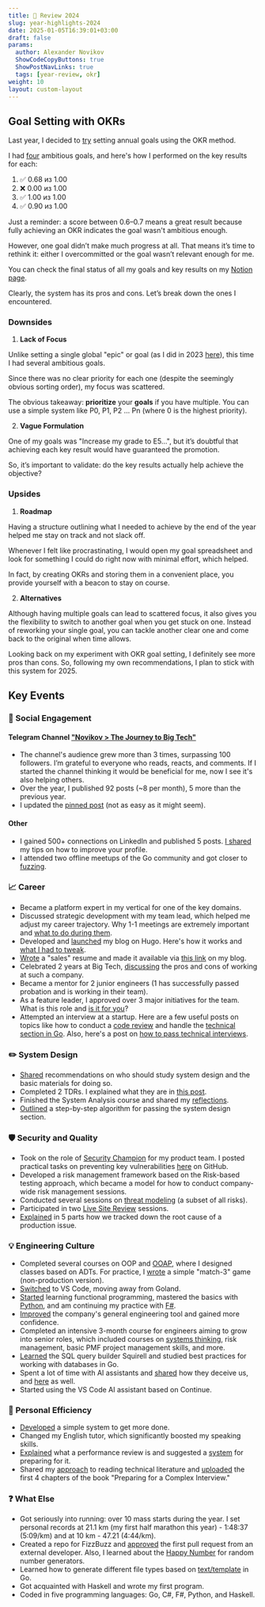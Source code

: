 ```yaml
---
title: 🎄 Review 2024
slug: year-highlights-2024
date: 2025-01-05T16:39:01+03:00
draft: false                                  
params:
  author: Alexander Novikov                  
  ShowCodeCopyButtons: true
  ShowPostNavLinks: true
  tags: [year-review, okr]                
weight: 10
layout: custom-layout
---
```


<!--more-->

## Goal Setting with OKRs

Last year, I decided to [try](https://t.me/time2code/243) setting annual goals using the OKR method.

I had [four](https://t.me/time2code/244) ambitious goals, and here's how I performed on the key results for each:

1. ✅ 0.68 из 1.00
2. ❌ 0.00 из 1.00
3. ✅ 1.00 из 1.00
4. ✅ 0.90 из 1.00

Just a reminder: a score between 0.6–0.7 means a great result because fully achieving an OKR indicates the goal wasn't ambitious enough.

However, one goal didn’t make much progress at all. That means it’s time to rethink it: either I overcommitted or the goal wasn’t relevant enough for me.

You can check the final status of all my goals and key results on my [Notion page](https://time2code.notion.site/1533c4d299554a5ba4e79b79a728becc?v=3cc03bfd9a1048fdbcc6d625dc393ab8).

Clearly, the system has its pros and cons. Let’s break down the ones I encountered.

### Downsides

1. **Lack of Focus**

Unlike setting a single global "epic" or goal (as I did in 2023 [here](https://t.me/time2code/153)), this time I had several ambitious goals. 

Since there was no clear priority for each one (despite the seemingly obvious sorting order), my focus was scattered.

The obvious takeaway: **prioritize** your **goals** if you have multiple. You can use a simple system like P0, P1, P2 ... Pn (where 0 is the highest priority).

2. **Vague Formulation**

One of my goals was "Increase my grade to E5...", but it’s doubtful that achieving each key result would have guaranteed the promotion.

So, it’s important to validate: do the key results actually help achieve the objective?

### Upsides

1. **Roadmap**

Having a structure outlining what I needed to achieve by the end of the year helped me stay on track and not slack off.

Whenever I felt like procrastinating, I would open my goal spreadsheet and look for something I could do right now with minimal effort, which helped.

In fact, by creating OKRs and storing them in a convenient place, you provide yourself with a beacon to stay on course.

2. **Alternatives**

Although having multiple goals can lead to scattered focus, it also gives you the flexibility to switch to another goal when you get stuck on one. Instead of reworking your single goal, you can tackle another clear one and come back to the original when time allows.

Looking back on my experiment with OKR goal setting, I definitely see more pros than cons. So, following my own recommendations, I plan to stick with this system for 2025.

## Key Events

### 🚀 Social Engagement

#### Telegram Channel ["Novikov > The Journey to Big Tech"](https://t.me/time2code)

- The channel's audience grew more than 3 times, surpassing 100 followers. I’m grateful to everyone who reads, reacts, and comments. If I started the channel thinking it would be beneficial for me, now I see it's also helping others.
- Over the year, I published 92 posts (~8 per month), 5 more than the previous year.
- I updated the [pinned post](https://t.me/time2code/320) (not as easy as it might seem).

#### Other

- I gained 500+ connections on LinkedIn and published 5 posts. [I shared](https://t.me/time2code/242) my tips on how to improve your profile.
- I attended two offline meetups of the Go community and got closer to [fuzzing](https://t.me/time2code/257).

### 📈 Career

- Became a platform expert in my vertical for one of the key domains.
- Discussed strategic development with my team lead, which helped me adjust my career trajectory. Why 1-1 meetings are extremely important and [what to do during them](https://t.me/time2code/256).
- Developed and [launched](https://t.me/time2code/301) my blog on Hugo. Here's how it works and [what I had to tweak](https://t.me/time2code/306).
- [Wrote](https://t.me/time2code/268) a "sales" resume and made it available via [this link](https://novikov-ai.github.io/cv/en.html) on my blog.
- Celebrated 2 years at Big Tech, [discussing](https://t.me/time2code/303) the pros and cons of working at such a company.
- Became a mentor for 2 junior engineers (1 has successfully passed probation and is working in their team).
- As a feature leader, I approved over 3 major initiatives for the team. What is this role and [is it for you](https://t.me/time2code/294)?
- Attempted an interview at a startup. Here are a few useful posts on topics like how to conduct a [code review](https://t.me/time2code/266) and handle the [technical section in Go](https://t.me/time2code/265). Also, here's a post on [how to pass technical interviews](https://t.me/time2code/264).

### ✏️ System Design

- [Shared](https://t.me/time2code/278) recommendations on who should study system design and the basic materials for doing so.
- Completed 2 TDRs. I explained what they are in [this post](https://t.me/time2code/279).
- Finished the System Analysis course and shared my [reflections](https://t.me/time2code/286).
- [Outlined](https://t.me/time2code/323) a step-by-step algorithm for passing the system design section.

### 🛡 Security and Quality

- Took on the role of [Security Champion](https://owasp.org/www-project-security-culture/v10/4-Security_Champions/) for my product team. I posted practical tasks on preventing key vulnerabilities [here](https://github.com/novikov-ai/security-champion) on GitHub.
- Developed a risk management framework based on the Risk-based testing approach, which became a model for how to conduct company-wide risk management sessions.
- Conducted several sessions on [threat modeling](https://t.me/time2code/277) (a subset of all risks).
- Participated in two [Live Site Review](https://t.me/time2code/275) sessions.
- [Explained](https://t.me/time2code/315) in 5 parts how we tracked down the root cause of a production issue.

### 💡 Engineering Culture

- Completed several courses on OOP and [OOAP](https://github.com/novikov-ai/ooap), where I designed classes based on ADTs. For practice, I [wrote](https://t.me/time2code/287) a simple "match-3" game (non-production version).
- [Switched](https://t.me/time2code/253) to VS Code, moving away from Goland.
- [Started](https://t.me/time2code/292) learning functional programming, mastered the basics with [Python](https://github.com/novikov-ai/functional-python), and am continuing my practice with [F#](https://github.com/novikov-ai/diving-into-f-sharp/tree/main/HelloWorld).
- [Improved](https://t.me/time2code/300) the company's general engineering tool and gained more confidence.
- Completed an intensive 3-month course for engineers aiming to grow into senior roles, which included courses on [systems thinking](https://t.me/time2code/305), risk management, basic PMF project management skills, and more.
- [Learned](https://t.me/time2code/307) the SQL query builder Squirell and studied best practices for working with databases in Go.
- Spent a lot of time with AI assistants and [shared](https://t.me/time2code/290) how they deceive us, and [here](https://t.me/time2code/295) as well.
- Started using the VS Code AI assistant based on Continue.

### 🔋 Personal Efficiency

- [Developed](https://t.me/time2code/271) a simple system to get more done.
- Changed my English tutor, which significantly boosted my speaking skills.
- [Explained](https://t.me/time2code/283) what a performance review is and suggested a [system](https://t.me/time2code/284) for preparing for it.
- Shared my [approach](https://t.me/time2code/291) to reading technical literature and [uploaded](https://github.com/novikov-ai/briefly-system-design-interview?tab=readme-ov-file) the first 4 chapters of the book "Preparing for a Complex Interview."

### ❓ What Else

- Got seriously into running: over 10 mass starts during the year. I set personal records at 21.1 km (my first half marathon this year) - 1:48:37 (5:09/km) and at 10 km - 47.21 (4:44/km).
- Created a repo for FizzBuzz and [approved](https://t.me/time2code/308) the first pull request from an external developer. Also, I learned about the [Happy Number](https://t.me/time2code/309) for random number generators.
- Learned how to generate different file types based on [text/template](https://pkg.go.dev/text/template) in Go.
- Got acquainted with Haskell and wrote my first program.
- Coded in five programming languages: Go, C#, F#, Python, and Haskell.